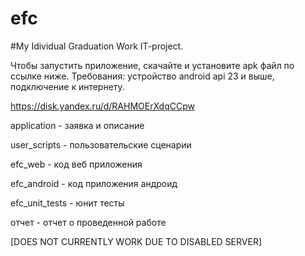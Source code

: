 # efc

#My Idividual Graduation Work IT-project.

Чтобы запустить приложение, скачайте и установите apk файл по ссылке ниже. 
Требования: устройство android api 23 и выше, подключение к интернету.

https://disk.yandex.ru/d/RAHMOErXdqCCpw

application - заявка и описание

user_scripts - пользовательские сценарии

efc_web - код веб приложения

efc_android - код приложения андроид

efc_unit_tests - юнит тесты

отчет -  отчет о проведенной работе

[DOES NOT CURRENTLY WORK DUE TO DISABLED SERVER]
